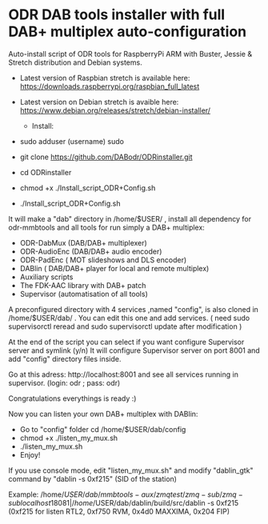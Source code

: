 # ODR DAB tools installer with full DAB+ multiplex auto-configuration
Auto-install script of ODR tools for RaspberryPi ARM with Buster, Jessie & Stretch distribution and Debian systems.

- Latest version of Raspbian stretch is available here: https://downloads.raspberrypi.org/raspbian_full_latest
- Latest version on Debian stretch is avaible here: https://www.debian.org/releases/stretch/debian-installer/

  * Install:

- sudo adduser (username) sudo 
- git clone https://github.com/DABodr/ODRinstaller.git
- cd ODRinstaller
- chmod +x ./Install_script_ODR+Config.sh
- ./Install_script_ODR+Config.sh 

It will make a "dab" directory in /home/$USER/ , install all dependency for odr-mmbtools and all tools for run simply a DAB+ multiplex:
   *   ODR-DabMux (DAB/DAB+ multiplexer) 
   *   ODR-AudioEnc (DAB/DAB+ audio encoder)
   *   ODR-PadEnc ( MOT slideshows and DLS encoder)
   *   DABlin ( DAB/DAB+ player for local and remote multiplex)
   *   Auxiliary scripts
   *   The FDK-AAC library with DAB+ patch
   *   Supervisor (automatisation of all tools)

A preconfigured directory with 4 services ,named "config", is also cloned in /home/$USER/dab/ .
You can edit this one and add services. ( need sudo supervisorctl reread and sudo supervisorctl update after modification )

At the end of the script you can select if you want configure Supervisor server and symlink (y/n)
It will configure Supervisor server on port 8001 and add "config" directory files inside.

Go at this adress: http://localhost:8001 and see all services running in supervisor. (login: odr ; pass: odr)

Congratulations everythings is ready :) 

Now you can listen your own DAB+ multiplex with DABlin:

 - Go to "config" folder cd /home/$USER/dab/config 
 - chmod +x ./listen_my_mux.sh
 - ./listen_my_mux.sh
 - Enjoy!

If you use console mode, edit "listen_my_mux.sh" and modify "dablin_gtk" command by "dablin -s 0xf215" (SID of the station)  

Example: /home/$USER/dab/mmbtools-aux/zmqtest/zmq-sub/zmq-sub localhost 18081 | /home/$USER/dab/dablin/build/src/dablin -s 0xf215
(0xf215 for listen RTL2, 0xf750 RVM, 0x4d0 MAXXIMA, 0x204 FIP)
